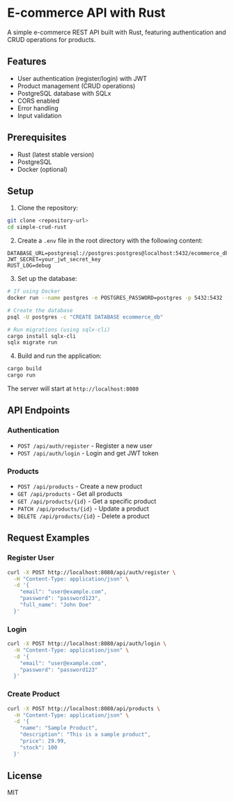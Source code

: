 # E-commerce API with Rust

A simple e-commerce REST API built with Rust, featuring authentication and CRUD operations for products.

## Features

- User authentication (register/login) with JWT
- Product management (CRUD operations)
- PostgreSQL database with SQLx
- CORS enabled
- Error handling
- Input validation

## Prerequisites

- Rust (latest stable version)
- PostgreSQL
- Docker (optional)

## Setup

1. Clone the repository:
```bash
git clone <repository-url>
cd simple-crud-rust
```

2. Create a `.env` file in the root directory with the following content:
```env
DATABASE_URL=postgresql://postgres:postgres@localhost:5432/ecommerce_db
JWT_SECRET=your_jwt_secret_key
RUST_LOG=debug
```

3. Set up the database:
```bash
# If using Docker
docker run --name postgres -e POSTGRES_PASSWORD=postgres -p 5432:5432 -d postgres

# Create the database
psql -U postgres -c "CREATE DATABASE ecommerce_db"

# Run migrations (using sqlx-cli)
cargo install sqlx-cli
sqlx migrate run
```

4. Build and run the application:
```bash
cargo build
cargo run
```

The server will start at `http://localhost:8080`

## API Endpoints

### Authentication
- `POST /api/auth/register` - Register a new user
- `POST /api/auth/login` - Login and get JWT token

### Products
- `POST /api/products` - Create a new product
- `GET /api/products` - Get all products
- `GET /api/products/{id}` - Get a specific product
- `PATCH /api/products/{id}` - Update a product
- `DELETE /api/products/{id}` - Delete a product

## Request Examples

### Register User
```bash
curl -X POST http://localhost:8080/api/auth/register \
  -H "Content-Type: application/json" \
  -d '{
    "email": "user@example.com",
    "password": "password123",
    "full_name": "John Doe"
  }'
```

### Login
```bash
curl -X POST http://localhost:8080/api/auth/login \
  -H "Content-Type: application/json" \
  -d '{
    "email": "user@example.com",
    "password": "password123"
  }'
```

### Create Product
```bash
curl -X POST http://localhost:8080/api/products \
  -H "Content-Type: application/json" \
  -d '{
    "name": "Sample Product",
    "description": "This is a sample product",
    "price": 29.99,
    "stock": 100
  }'
```

## License

MIT 